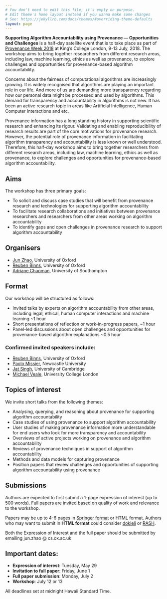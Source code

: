 ```yaml
---
# You don't need to edit this file, it's empty on purpose.
# Edit theme's home layout instead if you wanna make some changes
# See: https://jekyllrb.com/docs/themes/#overriding-theme-defaults
layout: page
---
```


**Supporting Algorithm Accountability using Provenance — Opportunities and Challenges** is a half-day satellite event that is to take place as part of [Provenance Week 2018](http://provenanceweek2018.org) at King’s College London, 9-13 July, 2018. The workshop aims to bring together researchers from different research areas, including law, machine learning, ethics as well as provenance, to explore challenges and opportunities for provenance-based algorithm accountability.

Concerns about the fairness of computational algorithms are increasingly growing. It is widely recognised that algorithms are playing an important role in our life. And more of us are demanding more transparency regarding how our personal data might be processed and used by algorithms. This demand for transparency and accountability in algorithms is not new. It has been an active research topic in areas like Artificial Intelligence, Human Computer Interactions and etc. 

Provenance information has a long standing history in supporting scientific research and enhancing its rigour. Validating and enabling reproducibility of research results are part of the core motivations for provenance research. However, the potential role of provenance information in facilitating algorithm transparency and accountability is less known or well understood. Therefore, this half-day workshop aims to bring together researchers from different research areas, including law, machine learning, ethics as well as provenance, to explore challenges and opportunities for provenance-based algorithm accountability.

## Aims

The workshop has three primary goals:
* To solicit and discuss case studies that will benefit from provenance research and technologies for supporting algorithm accountability
* To facilitate research collaborations and initiatives between provenance researchers and researchers from other areas working on algorithm accountability
* To identify gaps and open challenges in provenance research to support algorithm accountability

## Organisers
* [Jun Zhao](https://sites.google.com/site/junzhaohome/), University of Oxford
* [Reuben Binns](https://www.reubenbinns.com), University of Oxford
* [Adriane Chapman](https://www.ecs.soton.ac.uk/people/ac1n16), University of Southampton

## Format
Our workshop will be structured as follows:
* Invited talks by experts on algorithm accountability from other areas, including legal, ethical, human computer interactions and machine learning ~1 hour
* Short presentations of reflection or work-in-progress papers, ~1 hour
* Panel-led discussions about open challenges and opportunities for provenance-based algorithm explanations ~0.5 hour

### Confirmed invited speakers include:
* [Reuben Binns](https://www.reubenbinns.com), University of Oxford
* [Paolo Missier](https://sites.google.com/site/paolomissier/), Newcastle University
* [Jat Singh](http://www.cl.cam.ac.uk/~js573/), University of Cambridge
* [Michael Veale](http://michae.lv), University College London

## Topics of interest
We invite short talks from the following themes:
* Analysing, querying, and reasoning about provenance for supporting algorithm accountability
* Case studies of using provenance to support algorithm accountability
* User studies of making provenance information more understandable for end users who look for more transparency and accountability
* Overviews of active projects working on provenance and algorithm accountability
* Reviews of provenance techniques in support of algorithm accountability
* Methods and data models for capturing provenance
* Position papers that review challenges and opportunities of supporting algorithm accountability using provenance

## Submissions
Authors are expected to first submit a 1-page expression of interest (up to 500 words). Full papers are invited based on quality of work and relevance to the workshop.

Papers may be up to 4-6 pages in [Springer format](https://www.springer.com/gp/computer-science/lncs/conference-proceedings-guidelines) or HTML format. Authors who may want to submit in **HTML format** could consider [dokieli](https://dokie.li/) or [RASH](https://save-sd.github.io/2018/submission.html#RASH). 

Both the Expression of Interest and the full paper should be submitted by emailing jun.zhao @ cs.ox.ac.uk

## Important dates:
* **Expression of interest**: Tuesday, May 29
* **Invitation to full paper**: Friday, June 1
* **Full paper submission**: Monday, July 2
* **Workshop**: July 12 or 13

All deadlines set at midnight Hawaii Standard Time.


